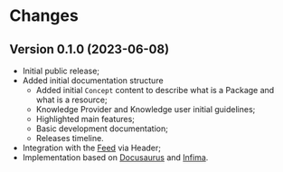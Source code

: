 # Changes

## Version 0.1.0 (2023-06-08)

- Initial public release;
- Added initial documentation structure
  - Added initial `Concept` content to describe what is a Package and what is a resource;
  - Knowledge Provider and Knowledge user initial guidelines;
  - Highlighted main features;
  - Basic development documentation;
  - Releases timeline.
- Integration with the [Feed](https://github.com/geo-knowledge-hub/geo-knowledge-hub-feed) via Header;
- Implementation based on [Docusaurus](https://docusaurus.io/) and [Infima](https://infima.dev/).
